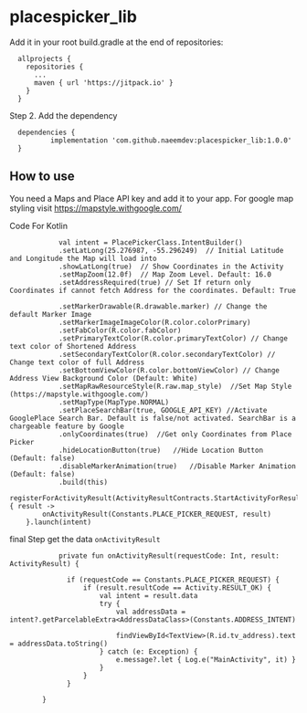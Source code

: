# placespicker_lib

Add it in your root build.gradle at the end of repositories:

      allprojects {
        repositories {
          ...
          maven { url 'https://jitpack.io' }
        }
      }
Step 2. Add the dependency


      dependencies {
              implementation 'com.github.naeemdev:placespicker_lib:1.0.0'
      }

## How to use
You need a Maps and Place API key and add it to your app.
For google map styling visit https://mapstyle.withgoogle.com/

Code For Kotlin

                val intent = PlacePickerClass.IntentBuilder()
                .setLatLong(25.276987, -55.296249)  // Initial Latitude and Longitude the Map will load into
                .showLatLong(true)  // Show Coordinates in the Activity
                .setMapZoom(12.0f)  // Map Zoom Level. Default: 16.0
                .setAddressRequired(true) // Set If return only Coordinates if cannot fetch Address for the coordinates. Default: True
                
                .setMarkerDrawable(R.drawable.marker) // Change the default Marker Image
                .setMarkerImageImageColor(R.color.colorPrimary)
                .setFabColor(R.color.fabColor)
                .setPrimaryTextColor(R.color.primaryTextColor) // Change text color of Shortened Address
                .setSecondaryTextColor(R.color.secondaryTextColor) // Change text color of full Address
                .setBottomViewColor(R.color.bottomViewColor) // Change Address View Background Color (Default: White)
                .setMapRawResourceStyle(R.raw.map_style)  //Set Map Style (https://mapstyle.withgoogle.com/)
                .setMapType(MapType.NORMAL)
                .setPlaceSearchBar(true, GOOGLE_API_KEY) //Activate GooglePlace Search Bar. Default is false/not activated. SearchBar is a chargeable feature by Google
                .onlyCoordinates(true)  //Get only Coordinates from Place Picker
                .hideLocationButton(true)   //Hide Location Button (Default: false)
                .disableMarkerAnimation(true)   //Disable Marker Animation (Default: false)
                .build(this)
          registerForActivityResult(ActivityResultContracts.StartActivityForResult()) { result ->
            onActivityResult(Constants.PLACE_PICKER_REQUEST, result)
        }.launch(intent)
            
 final Step  get the data `onActivityResult`

                private fun onActivityResult(requestCode: Int, result: ActivityResult) {

                  if (requestCode == Constants.PLACE_PICKER_REQUEST) {
                      if (result.resultCode == Activity.RESULT_OK) {
                          val intent = result.data
                          try {
                              val addressData = intent?.getParcelableExtra<AddressDataClass>(Constants.ADDRESS_INTENT)

                              findViewById<TextView>(R.id.tv_address).text = addressData.toString()
                          } catch (e: Exception) {
                              e.message?.let { Log.e("MainActivity", it) }
                          }
                      }
                  }

            }

